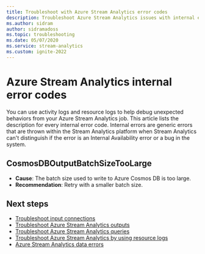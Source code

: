 ```yaml
---
title: Troubleshoot with Azure Stream Analytics error codes
description: Troubleshoot Azure Stream Analytics issues with internal error codes.
ms.author: sidram
author: sidramadoss
ms.topic: troubleshooting
ms.date: 05/07/2020
ms.service: stream-analytics
ms.custom: ignite-2022
---
```


# Azure Stream Analytics internal error codes

You can use activity logs and resource logs to help debug unexpected behaviors from your Azure Stream Analytics job. This article lists the description for every internal error code. Internal errors are generic errors that are thrown within the Stream Analytics platform when Stream Analytics can't distinguish if the error is an Internal Availability error or a bug in the system.

## CosmosDBOutputBatchSizeTooLarge

* **Cause**: The batch size used to write to Azure Cosmos DB is too large. 
* **Recommendation**: Retry with a smaller batch size.

## Next steps

* [Troubleshoot input connections](stream-analytics-troubleshoot-input.md)
* [Troubleshoot Azure Stream Analytics outputs](stream-analytics-troubleshoot-output.md)
* [Troubleshoot Azure Stream Analytics queries](stream-analytics-troubleshoot-query.md)
* [Troubleshoot Azure Stream Analytics by using resource logs](stream-analytics-job-diagnostic-logs.md)
* [Azure Stream Analytics data errors](data-errors.md)
